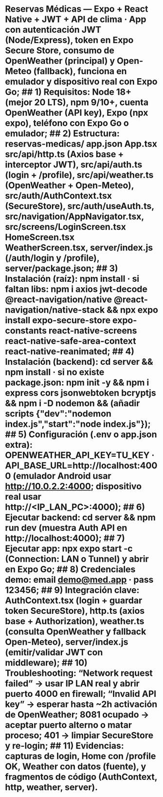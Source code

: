 # Reservas Médicas — Expo + React Native + JWT + API de clima · App con autenticación JWT (Node/Express), token en Expo Secure Store, consumo de OpenWeather (principal) y Open-Meteo (fallback), funciona en emulador y dispositivo real con Expo Go; ## 1) Requisitos: Node 18+ (mejor 20 LTS), npm 9/10+, cuenta OpenWeather (API key), Expo (npx expo), teléfono con Expo Go o emulador; ## 2) Estructura: reservas-medicas/ app.json App.tsx src/api/http.ts (Axios base + interceptor JWT), src/api/auth.ts (login + /profile), src/api/weather.ts (OpenWeather + Open-Meteo), src/auth/AuthContext.tsx (SecureStore), src/auth/useAuth.ts, src/navigation/AppNavigator.tsx, src/screens/LoginScreen.tsx HomeScreen.tsx WeatherScreen.tsx, server/index.js (/auth/login y /profile), server/package.json; ## 3) Instalación (raíz): npm install · si faltan libs: npm i axios jwt-decode @react-navigation/native @react-navigation/native-stack && npx expo install expo-secure-store expo-constants react-native-screens react-native-safe-area-context react-native-reanimated; ## 4) Instalación (backend): cd server && npm install · si no existe package.json: npm init -y && npm i express cors jsonwebtoken bcryptjs && npm i -D nodemon && (añadir scripts {"dev":"nodemon index.js","start":"node index.js"}); ## 5) Configuración (.env o app.json extra): OPENWEATHER_API_KEY=TU_KEY · API_BASE_URL=http://localhost:4000 (emulador Android usar http://10.0.2.2:4000; dispositivo real usar http://<IP_LAN_PC>:4000); ## 6) Ejecutar backend: cd server && npm run dev (muestra Auth API en http://localhost:4000); ## 7) Ejecutar app: npx expo start -c (Connection: LAN o Tunnel) y abrir en Expo Go; ## 8) Credenciales demo: email demo@med.app · pass 123456; ## 9) Integración clave: AuthContext.tsx (login + guardar token SecureStore), http.ts (axios base + Authorization), weather.ts (consulta OpenWeather y fallback Open-Meteo), server/index.js (emitir/validar JWT con middleware); ## 10) Troubleshooting: “Network request failed” → usar IP LAN real y abrir puerto 4000 en firewall; “Invalid API key” → esperar hasta ~2h activación de OpenWeather; 8081 ocupado → aceptar puerto alterno o matar proceso; 401 → limpiar SecureStore y re-login; ## 11) Evidencias: capturas de login, Home con /profile OK, Weather con datos (fuente), y fragmentos de código (AuthContext, http, weather, server).